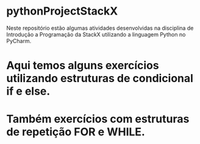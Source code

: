 # pythonProjectStackX
  Neste repositório estão algumas atividades desenvolvidas na disciplina de Introdução a Programação da StackX utilizando a linguagem Python no PyCharm.
# Aqui temos alguns exercícios utilizando estruturas de condicional if e else.
# Também exercícios com estruturas de repetição FOR e WHILE.
